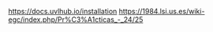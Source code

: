 https://docs.uvlhub.io/installation
https://1984.lsi.us.es/wiki-egc/index.php/Pr%C3%A1cticas_-_24/25
